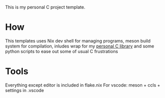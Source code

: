 This is my personal C project template.
# How
This templates uses Nix dev shell for managing programs, meson build system for compilation, inludes wrap for my [personal C library](https://github.com/kanogame/klib) and some python scripts to ease out some of usual C frustrations
# Tools
Everything except editor is included in flake.nix
For vscode: meson + ccls + settings in .vscode